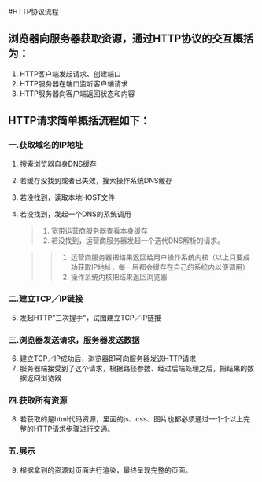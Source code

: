 #HTTP协议流程

## 浏览器向服务器获取资源，通过HTTP协议的交互概括为：
1. HTTP客户端发起请求、创建端口
2. HTTP服务器在端口监听客户端请求
3. HTTP服务器向客户端返回状态和内容

## HTTP请求简单概括流程如下：
### 一.获取域名的IP地址
1. 搜索浏览器自身DNS缓存
2. 若缓存没找到或者已失效，搜索操作系统DNS缓存
3. 若没找到，读取本地HOST文件
4. 若没找到，发起一个DNS的系统调用
	
	>1. 宽带运营商服务器查看本身缓存
	>2. 若没找到，运营商服务器发起一个迭代DNS解析的请求。
	
	>  >1. 运营商服务器把结果返回给用户操作系统内核（以上只要成功获取IP地址，每一层都会缓存在自己的系统内以便调用）
	>  >2. 操作系统内核把结果返回浏览器

### 二.建立TCP／IP链接
5. 发起HTTP"三次握手"，试图建立TCP／IP链接

### 三.浏览器发送请求，服务器发送数据
6. 建立TCP／IP成功后，浏览器即可向服务器发送HTTP请求
7. 服务器端接受到了这个请求，根据路径参数、经过后端处理之后，把结果的数据返回浏览器

### 四.获取所有资源
8. 若获取的是html代码资源，里面的js、css、图片也都必须通过一个个以上完整的HTTP请求步骤进行交通。

### 五.展示
9. 根据拿到的资源对页面进行渲染，最终呈现完整的页面。